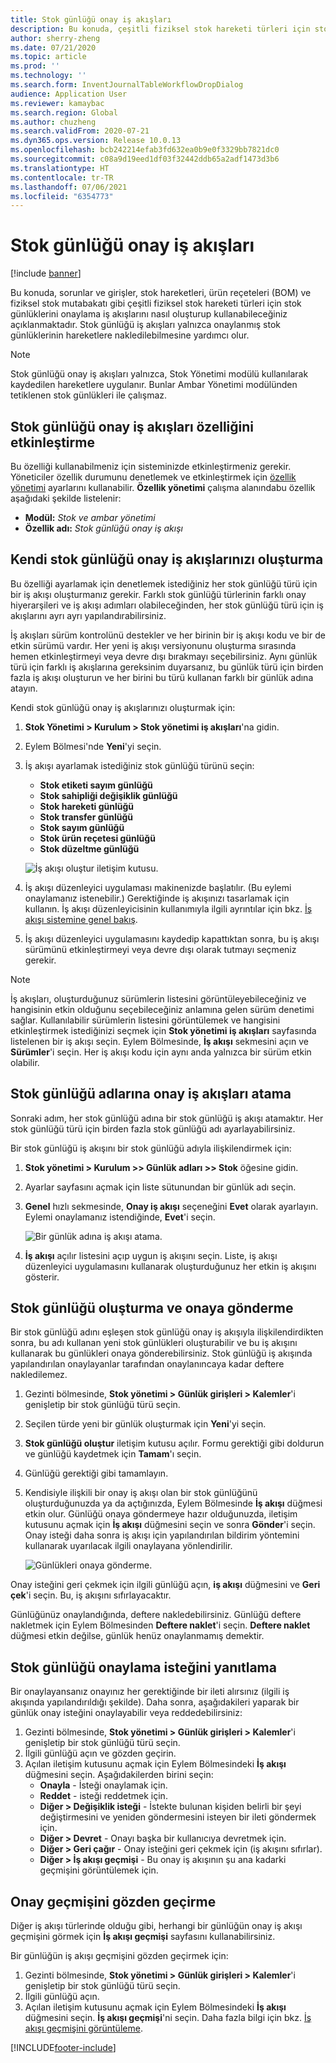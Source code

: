 ```yaml
---
title: Stok günlüğü onay iş akışları
description: Bu konuda, çeşitli fiziksel stok hareketi türleri için stok günlüklerini onaylama iş akışlarını nasıl oluşturup kullanabileceğiniz açıklanmaktadır. Stok günlüğü iş akışları yalnızca onaylanmış stok günlüklerinin hareketlere nakledilebilmesine yardımcı olur.
author: sherry-zheng
ms.date: 07/21/2020
ms.topic: article
ms.prod: ''
ms.technology: ''
ms.search.form: InventJournalTableWorkflowDropDialog
audience: Application User
ms.reviewer: kamaybac
ms.search.region: Global
ms.author: chuzheng
ms.search.validFrom: 2020-07-21
ms.dyn365.ops.version: Release 10.0.13
ms.openlocfilehash: bcb242214efab3fd632ea0b9e0f3329bb7821dc0
ms.sourcegitcommit: c08a9d19eed1df03f32442ddb65a2adf1473d3b6
ms.translationtype: HT
ms.contentlocale: tr-TR
ms.lasthandoff: 07/06/2021
ms.locfileid: "6354773"
---
```

# <a name="inventory-journal-approval-workflows"></a>Stok günlüğü onay iş akışları

[!include [banner](../includes/banner.md)]

Bu konuda, sorunlar ve girişler, stok hareketleri, ürün reçeteleri (BOM) ve fiziksel stok mutabakatı gibi çeşitli fiziksel stok hareketi türleri için stok günlüklerini onaylama iş akışlarını nasıl oluşturup kullanabileceğiniz açıklanmaktadır. Stok günlüğü iş akışları yalnızca onaylanmış stok günlüklerinin hareketlere nakledilebilmesine yardımcı olur.

> [!NOTE]
> Stok günlüğü onay iş akışları yalnızca, Stok Yönetimi modülü kullanılarak kaydedilen hareketlere uygulanır. Bunlar Ambar Yönetimi modülünden tetiklenen stok günlükleri ile çalışmaz.

## <a name="turn-on-the-inventory-journal-approval-workflows-feature"></a>Stok günlüğü onay iş akışları özelliğini etkinleştirme

Bu özelliği kullanabilmeniz için sisteminizde etkinleştirmeniz gerekir. Yöneticiler özellik durumunu denetlemek ve etkinleştirmek için [özellik yönetimi](../../fin-ops-core/fin-ops/get-started/feature-management/feature-management-overview.md) ayarlarını kullanabilir. **Özellik yönetimi** çalışma alanındabu özellik aşağıdaki şekilde listelenir:

- **Modül:** *Stok ve ambar yönetimi*
- **Özellik adı:** *Stok günlüğü onay iş akışı*

## <a name="create-your-inventory-journal-approval-workflows"></a>Kendi stok günlüğü onay iş akışlarınızı oluşturma

Bu özelliği ayarlamak için denetlemek istediğiniz her stok günlüğü türü için bir iş akışı oluşturmanız gerekir. Farklı stok günlüğü türlerinin farklı onay hiyerarşileri ve iş akışı adımları olabileceğinden, her stok günlüğü türü için iş akışlarını ayrı ayrı yapılandırabilirsiniz.

İş akışları sürüm kontrolünü destekler ve her birinin bir iş akışı kodu ve bir de etkin sürümü vardır. Her yeni iş akışı versiyonunu oluşturma sırasında hemen etkinleştirmeyi veya devre dışı bırakmayı seçebilirsiniz. Aynı günlük türü için farklı iş akışlarına gereksinim duyarsanız, bu günlük türü için birden fazla iş akışı oluşturun ve her birini bu türü kullanan farklı bir günlük adına atayın.

Kendi stok günlüğü onay iş akışlarınızı oluşturmak için:

1. **Stok Yönetimi \> Kurulum \> Stok yönetimi iş akışları**'na gidin.
1. Eylem Bölmesi'nde **Yeni**'yi seçin.
1. İş akışı ayarlamak istediğiniz stok günlüğü türünü seçin:
    - **Stok etiketi sayım günlüğü**
    - **Stok sahipliği değişiklik günlüğü**
    - **Stok hareketi günlüğü**
    - **Stok transfer günlüğü**
    - **Stok sayım günlüğü**
    - **Stok ürün reçetesi günlüğü**
    - **Stok düzeltme günlüğü**

    ![İş akışı oluştur iletişim kutusu.](media/journal-workflow-create-workflow.png "İş akışı oluştur iletişim kutusu")

1. İş akışı düzenleyici uygulaması makinenizde başlatılır. (Bu eylemi onaylamanız istenebilir.) Gerektiğinde iş akışınızı tasarlamak için kullanın. İş akışı düzenleyicisinin kullanımıyla ilgili ayrıntılar için bkz. [İş akışı sistemine genel bakış](../../fin-ops-core/fin-ops/organization-administration/overview-workflow-system.md).
1. İş akışı düzenleyici uygulamasını kaydedip kapattıktan sonra, bu iş akışı sürümünü etkinleştirmeyi veya devre dışı olarak tutmayı seçmeniz gerekir.

> [!NOTE]
> İş akışları, oluşturduğunuz sürümlerin listesini görüntüleyebileceğiniz ve hangisinin etkin olduğunu seçebileceğiniz anlamına gelen sürüm denetimi sağlar. Kullanılabilir sürümlerin listesini görüntülemek ve hangisini etkinleştirmek istediğinizi seçmek için **Stok yönetimi iş akışları** sayfasında listelenen bir iş akışı seçin. Eylem Bölmesinde, **İş akışı** sekmesini açın ve **Sürümler**'i seçin. Her iş akışı kodu için aynı anda yalnızca bir sürüm etkin olabilir.

## <a name="assign-approval-workflows-to-inventory-journal-names"></a>Stok günlüğü adlarına onay iş akışları atama

Sonraki adım, her stok günlüğü adına bir stok günlüğü iş akışı atamaktır. Her stok günlüğü türü için birden fazla stok günlüğü adı ayarlayabilirsiniz.

Bir stok günlüğü iş akışını bir stok günlüğü adıyla ilişkilendirmek için:

1. **Stok yönetimi \> Kurulum \>> Günlük adları \>> Stok** öğesine gidin.
1. Ayarlar sayfasını açmak için liste sütunundan bir günlük adı seçin.
1. **Genel** hızlı sekmesinde, **Onay iş akışı** seçeneğini **Evet** olarak ayarlayın. Eylemi onaylamanız istendiğinde, **Evet**'i seçin.

    ![Bir günlük adına iş akışı atama.](media/journal-workflow-journal-name.png "Bir günlük adına iş akışı atama")

1. **İş akışı** açılır listesini açıp uygun iş akışını seçin. Liste, iş akışı düzenleyici uygulamasını kullanarak oluşturduğunuz her etkin iş akışını gösterir.

## <a name="create-an-inventory-journal-and-send-it-for-approval"></a>Stok günlüğü oluşturma ve onaya gönderme

Bir stok günlüğü adını eşleşen stok günlüğü onay iş akışıyla ilişkilendirdikten sonra, bu adı kullanan yeni stok günlükleri oluşturabilir ve bu iş akışını kullanarak bu günlükleri onaya gönderebilirsiniz. Stok günlüğü iş akışında yapılandırılan onaylayanlar tarafından onaylanıncaya kadar deftere nakledilemez.

1. Gezinti bölmesinde, **Stok yönetimi \> Günlük girişleri \> Kalemler**'i genişletip bir stok günlüğü türü seçin.
1. Seçilen türde yeni bir günlük oluşturmak için **Yeni**'yi seçin.
1. **Stok günlüğü oluştur** iletişim kutusu açılır. Formu gerektiği gibi doldurun ve günlüğü kaydetmek için **Tamam**'ı seçin.
1. Günlüğü gerektiği gibi tamamlayın.
1. Kendisiyle ilişkili bir onay iş akışı olan bir stok günlüğünü oluşturduğunuzda ya da açtığınızda, Eylem Bölmesinde **İş akışı** düğmesi etkin olur. Günlüğü onaya göndermeye hazır olduğunuzda, iletişim kutusunu açmak için **İş akışı** düğmesini seçin ve sonra **Gönder**'i seçin. Onay isteği daha sonra iş akışı için yapılandırılan bildirim yöntemini kullanarak uyarılacak ilgili onaylayana yönlendirilir.

    ![Günlükleri onaya gönderme.](media/journal-workflow-inventory-journal.png "Günlükleri onaya gönderme")

Onay isteğini geri çekmek için ilgili günlüğü açın, **iş akışı** düğmesini ve **Geri çek**'i seçin. Bu, iş akışını sıfırlayacaktır.

Günlüğünüz onaylandığında, deftere nakledebilirsiniz. Günlüğü deftere nakletmek için Eylem Bölmesinden **Deftere naklet**'i seçin. **Deftere naklet** düğmesi etkin değilse, günlük henüz onaylanmamış demektir.

## <a name="respond-to-an-inventory-journal-approval-request"></a>Stok günlüğü onaylama isteğini yanıtlama

Bir onaylayansanız onayınız her gerektiğinde bir ileti alırsınız (ilgili iş akışında yapılandırıldığı şekilde). Daha sonra, aşağıdakileri yaparak bir günlük onay isteğini onaylayabilir veya reddedebilirsiniz:

1. Gezinti bölmesinde, **Stok yönetimi \> Günlük girişleri \> Kalemler**'i genişletip bir stok günlüğü türü seçin.
1. İlgili günlüğü açın ve gözden geçirin.
1. Açılan iletişim kutusunu açmak için Eylem Bölmesindeki **İş akışı** düğmesini seçin. Aşağıdakilerden birini seçin:
    - **Onayla** - İsteği onaylamak için.
    - **Reddet** - isteği reddetmek için.
    - **Diğer \> Değişiklik isteği** - İstekte bulunan kişiden belirli bir şeyi değiştirmesini ve yeniden göndermesini isteyen bir ileti göndermek için.
    - **Diğer \> Devret** - Onayı başka bir kullanıcıya devretmek için.
    - **Diğer \> Geri çağır** - Onay isteğini geri çekmek için (iş akışını sıfırlar).
    - **Diğer \> İş akışı geçmişi** - Bu onay iş akışının şu ana kadarki geçmişini görüntülemek için.

## <a name="review-the-approval-history"></a>Onay geçmişini gözden geçirme

Diğer iş akışı türlerinde olduğu gibi, herhangi bir günlüğün onay iş akışı geçmişini görmek için **İş akışı geçmişi** sayfasını kullanabilirsiniz.

Bir günlüğün iş akışı geçmişini gözden geçirmek için:

1. Gezinti bölmesinde, **Stok yönetimi \> Günlük girişleri \> Kalemler**'i genişletip bir stok günlüğü türü seçin.
1. İlgili günlüğü açın.
1. Açılan iletişim kutusunu açmak için Eylem Bölmesindeki **İş akışı** düğmesini seçin. **İş akışı geçmişi**'ni seçin. Daha fazla bilgi için bkz. [İş akışı geçmişini görüntüleme](../../fin-ops-core/fin-ops/organization-administration/tasks/view-workflow-history.md).


[!INCLUDE[footer-include](../../includes/footer-banner.md)]
